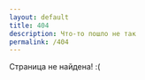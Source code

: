 ```yaml
---
layout: default
title: 404
description: Что-то пошло не так
permalink: /404
---
```

Страница не найдена! :(
